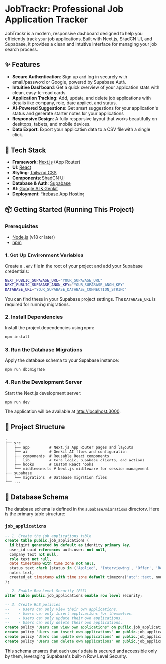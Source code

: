 # JobTrackr: Professional Job Application Tracker

JobTrackr is a modern, responsive dashboard designed to help you efficiently track your job applications. Built with Next.js, ShadCN UI, and Supabase, it provides a clean and intuitive interface for managing your job search process.

## ✨ Features

- **Secure Authentication**: Sign up and log in securely with email/password or Google, powered by Supabase Auth.
- **Intuitive Dashboard**: Get a quick overview of your application stats with clean, easy-to-read cards.
- **Application Tracking**: Add, update, and delete job applications with details like company, role, date applied, and status.
- **AI-Powered Suggestions**: Get smart suggestions for your application's status and generate starter notes for your applications.
- **Responsive Design**: A fully responsive layout that works beautifully on desktops, tablets, and mobile devices.
- **Data Export**: Export your application data to a CSV file with a single click.

## 🚀 Tech Stack

- **Framework**: [Next.js](https://nextjs.org/) (App Router)
- **UI**: [React](https://react.dev/)
- **Styling**: [Tailwind CSS](https://tailwindcss.com/)
- **Components**: [ShadCN UI](https://ui.shadcn.com/)
- **Database & Auth**: [Supabase](https://supabase.io/)
- **AI**: [Google AI & Genkit](https://firebase.google.com/docs/genkit)
- **Deployment**: [Firebase App Hosting](https://firebase.google.com/docs/app-hosting)

## 📦 Getting Started (Running This Project)

### Prerequisites

- [Node.js](https://nodejs.org/en) (v18 or later)
- [npm](https://www.npmjs.com/)

### 1. Set Up Environment Variables

Create a `.env` file in the root of your project and add your Supabase credentials:

```bash
NEXT_PUBLIC_SUPABASE_URL="YOUR_SUPABASE_URL"
NEXT_PUBLIC_SUPABASE_ANON_KEY="YOUR_SUPABASE_ANON_KEY"
DATABASE_URL="YOUR_SUPABASE_DATABASE_CONNECTION_STRING"
```

You can find these in your Supabase project settings. The `DATABASE_URL` is required for running migrations.

### 2. Install Dependencies

Install the project dependencies using npm:

```bash
npm install
```

### 3. Run the Database Migrations

Apply the database schema to your Supabase instance:

```bash
npm run db:migrate
```

### 4. Run the Development Server

Start the Next.js development server:

```bash
npm run dev
```

The application will be available at [http://localhost:3000](http://localhost:3000).

## 📁 Project Structure

```
.
├── src
│   ├── app         # Next.js App Router pages and layouts
│   ├── ai          # Genkit AI flows and configuration
│   ├── components  # Reusable React components
│   ├── lib         # Core logic, Supabase clients, and actions
│   ├── hooks       # Custom React hooks
│   └── middleware.ts # Next.js middleware for session management
├── supabase
│   └── migrations  # Database migration files
└── ...
```

## 📖 Database Schema

The database schema is defined in the `supabase/migrations` directory. Here is the primary table structure:

### `job_applications`

```sql
-- 1. Create the job_applications table
create table public.job_applications (
  id bigint generated by default as identity primary key,
  user_id uuid references auth.users not null,
  company text not null,
  role text not null,
  date timestamp with time zone not null,
  status text check (status in ('Applied', 'Interviewing', 'Offer', 'Rejected')) not null,
  notes text,
  created_at timestamp with time zone default timezone('utc'::text, now()) not null
);

-- 2. Enable Row Level Security (RLS)
alter table public.job_applications enable row level security;

-- 3. Create RLS policies
--    - Users can only view their own applications.
--    - Users can only insert applications for themselves.
--    - Users can only update their own applications.
--    - Users can only delete their own applications.
create policy "Users can view own applications" on public.job_applications for select using (auth.uid() = user_id);
create policy "Users can insert own applications" on public.job_applications for insert with check (auth.uid() = user_id);
create policy "Users can update own applications" on public.job_applications for update using (auth.uid() = user_id);
create policy "Users can delete own applications" on public.job_applications for delete using (auth.uid() = user_id);
```

This schema ensures that each user's data is secured and accessible only by them, leveraging Supabase's built-in Row Level Security.
